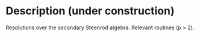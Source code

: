 # Description (under construction)

Resolutions over the secondary Steenrod algebra. Relevant routines (p > 2).
